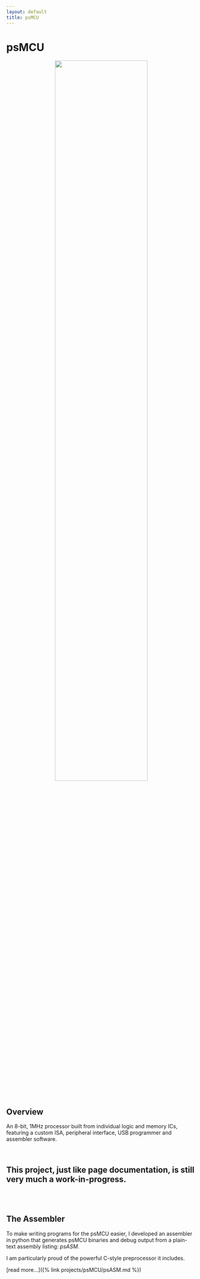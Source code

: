 ```yaml
---
layout: default
title: psMCU
---
```

# psMCU 

<center>
    <a href="/assets/img/psmcu/psmcu_header.jpeg">
        <img src="/assets/img/psmcu/psmcu_header.jpeg" width="70%">
    </a>
</center>
<br>

## Overview

An 8-bit, 1MHz processor built from individual logic and memory ICs, featuring a custom ISA, peripheral interface,
USB programmer and assembler software.

<br>

## This project, just like page documentation, is still very much a work-in-progress.

<br>
<br>

<!-- ## The ISA -->
<!---->
<!-- ## The Processor Hardware -->
<!---->
<!-- ## Peripherals -->
<!---->
## The Assembler

To make writing programs for the psMCU easier, I developed an assembler in python that generates 
psMCU binaries and debug output from a plain-text assembly listing: _psASM_.

I am particularly proud of the powerful C-style preprocessor it includes.

[read more...]({% link projects/psMCU/psASM.md %})

<!-- ## Simulation -->
<!---->
<!-- ## Utilities, Tools & Gadgets -->
<!---->
<!-- ### Syntax Highlighting for Vim, Notepad++, and Pygments -->
<!---->
<!-- ### psPROG -->

